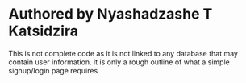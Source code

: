 # Authored by Nyashadzashe T Katsidzira
This is not complete code as it is not linked to any database that may contain user information.
it is only a rough outline of what a simple signup/login page requires
